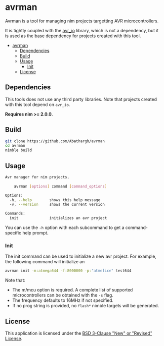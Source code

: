 # avrman

Avrman is a tool for managing nim projects targetting AVR microcontrollers.

It is tightly coupled with the [avr_io](https://github.com/Abathargh/avr_io) 
library, which is not a dependency, but it is used as the base dependency for 
projects created with this tool.

- [avrman](#avrman)
  - [Dependencies](#dependencies)
  - [Build](#build)
  - [Usage](#usage)
    - [Init](#init)
  - [License](#license)

## Dependencies

This tools does not use any third party libraries. Note that projects created 
with this tool depend on ```avr_io```.

**Requires nim >= 2.0.0.**

## Build

```bash 
git clone https://github.com/Abathargh/avrman
cd avrman
nimble build
```

## Usage

```bash
Avr manager for nim projects.
    
    avrman [options] command [command_options]

Options:
  -h, --help        shows this help message
  -v, --version     shows the current version

Commands:
  init              initializes an avr project
```

You can use the ```-h``` option with each subcommand to get a command-specific 
help prompt. 

### Init

The init command can be used to initialize a new avr project. For example, the 
following command will initialize an 

```bash
avrman init -m:atmega644 -f:8000000 -p:"atmelice" test644
```

Note that:

- The m/mcu option is required. A complete list of supported microcontrollers 
can be obtained with the ```-s``` flag.
- The frequency defaults to 16MHz if not specified.
- If no prog string is provided, no ```flash*``` nimble targets will be 
generated.


## License

This application is licensed under the 
[BSD 3-Clause "New" or "Revised" License](LICENSE).
